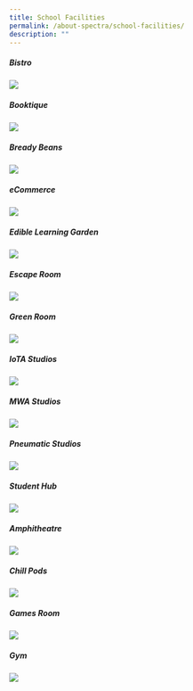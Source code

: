 ```yaml
---
title: School Facilities
permalink: /about-spectra/school-facilities/
description: ""
---
```

##### **Bistro**
![](/images/Bistro.jpg)

##### **Booktique**  
![](/images/Booktique.jpg)

##### **Bready Beans**  
![](/images/bready%20beans%20new.jpg)

##### **eCommerce**  
![](/images/eCommerce.jpg)

##### **Edible Learning Garden**  
![](/images/ELG.jpg)

##### **Escape Room**  
![](/images/EscapeRoom.jpg)

##### **Green Room**  
![](/images/GreenRoom.jpg)

##### **IoTA Studios**  
![](/images/IoTA.jpg)

##### **MWA Studios**  
![](/images/MWAStudios.jpg)

##### **Pneumatic Studios**  
![](/images/PneumaticStudio.jpg)



##### **Student Hub**  
![](/images/StudentHub.jpg)

##### **Amphitheatre**  
![](/images/Amphitheatre.jpg)

##### **Chill Pods**  
![](/images/ChillPods.jpg)

##### **Games Room**  
![](/images/GamesRoom.jpg)

##### **Gym**  
![](/images/Gym.jpg)